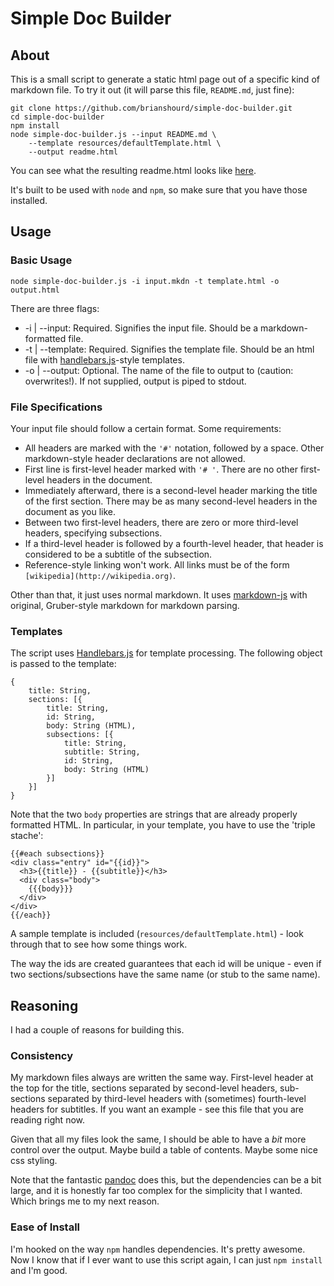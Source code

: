 # Simple Doc Builder

## About

This is a small script to generate a static html page out of a specific
kind of markdown file. To try it out (it will parse this file,
`README.md`, just fine):

    git clone https://github.com/brianshourd/simple-doc-builder.git
    cd simple-doc-builder
    npm install
    node simple-doc-builder.js --input README.md \
        --template resources/defaultTemplate.html \ 
        --output readme.html

You can see what the resulting readme.html looks like
[here](http://brianshourd.github.io/simple-doc-builder/readme.html).

It's built to be used with `node` and `npm`, so make sure that you have
those installed.

## Usage

### Basic Usage

    node simple-doc-builder.js -i input.mkdn -t template.html -o output.html

There are three flags:

* -i | --input: Required. Signifies the input file. Should be a
  markdown-formatted file.
* -t | --template: Required. Signifies the template file. Should be an
  html file with [handlebars.js](http://handlebarsjs.com)-style
templates.
* -o | --output: Optional. The name of the file to output to (caution:
  overwrites!). If not supplied, output is piped to stdout.

### File Specifications

Your input file should follow a certain format. Some requirements:

* All headers are marked with the `'#'` notation, followed by a space.
  Other markdown-style header declarations are not allowed.
* First line is first-level header marked with `'# '`. There are no
  other first-level headers in the document.
* Immediately afterward, there is a second-level header marking the
  title of the first section. There may be as many second-level headers
in the document as you like.
* Between two first-level headers, there are zero or more third-level
  headers, specifying subsections.
* If a third-level header is followed by a fourth-level header, that
  header is considered to be a subtitle of the subsection.
* Reference-style linking won't work. All links must be of the form
  `[wikipedia](http://wikipedia.org)`.

Other than that, it just uses normal markdown. It uses
[markdown-js](https://github.com/evilstreak/markdown-js) with original,
Gruber-style markdown for markdown parsing.

### Templates

The script uses [Handlebars.js](http://handlebarsjs.com) for template
processing. The following object is passed to the template:

    {
        title: String,
        sections: [{
            title: String,
            id: String,
            body: String (HTML),
            subsections: [{
                title: String,
                subtitle: String,
                id: String,
                body: String (HTML)
            }]
        }]
    }

Note that the two `body` properties are strings that are already
properly formatted HTML. In particular, in your template, you have to
use the 'triple stache':

    {{#each subsections}}
    <div class="entry" id="{{id}}">
      <h3>{{title}} - {{subtitle}}</h3>
      <div class="body">
        {{{body}}}
      </div>
    </div>
    {{/each}}

A sample template is included (`resources/defaultTemplate.html`) - look
through that to see how some things work.

The way the ids are created guarantees that each id will be unique -
even if two sections/subsections have the same name (or stub to the same
name).

## Reasoning

I had a couple of reasons for building this.

### Consistency

My markdown files always are written the same way. First-level header at
the top for the title, sections separated by second-level headers,
sub-sections separated by third-level headers with (sometimes)
fourth-level headers for subtitles. If you want an example - see this
file that you are reading right now.

Given that all my files look the same, I should be able to have a *bit*
more control over the output. Maybe build a table of contents. Maybe
some nice css styling.

Note that the fantastic [pandoc](http://johnmacfarlane.net/pandoc/) does
this, but the dependencies can be a bit large, and it is honestly far
too complex for the simplicity that I wanted. Which brings me to my next
reason.

### Ease of Install

I'm hooked on the way `npm` handles dependencies. It's pretty awesome.
Now I know that if I ever want to use this script again, I can just `npm
install` and I'm good.

